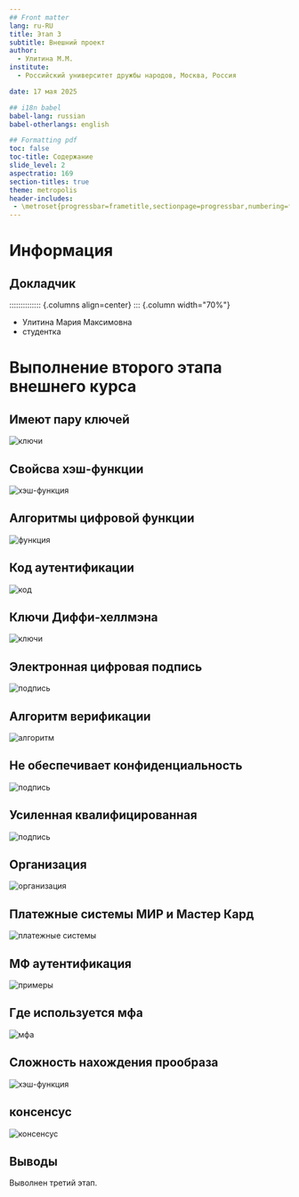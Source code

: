 ```yaml
---
## Front matter
lang: ru-RU
title: Этап 3
subtitle: Внешний проект
author:
  - Улитина М.М.
institute:
  - Российский университет дружбы народов, Москва, Россия

date: 17 мая 2025

## i18n babel
babel-lang: russian
babel-otherlangs: english

## Formatting pdf
toc: false
toc-title: Содержание
slide_level: 2
aspectratio: 169
section-titles: true
theme: metropolis
header-includes:
 - \metroset{progressbar=frametitle,sectionpage=progressbar,numbering=fraction}
---
```


# Информация

## Докладчик

:::::::::::::: {.columns align=center}
::: {.column width="70%"}

  * Улитина Мария Максимовна
  * студентка


# Выполнение второго этапа внешнего курса

## Имеют пару ключей 

![ключи](image/1.PNG)

## Свойсва хэш-функции

![хэш-функция](image/2.PNG)

## Алгоритмы цифровой функции 

![функция](image/3.PNG)

## Код аутентификации

![код](image/4.PNG)

## Ключи Диффи-хеллмэна

![ключи](image/5.PNG)

## Электронная цифровая подпись

![подпись](image/6.PNG)

## Алгоритм верификации 

![алгоритм](image/7.PNG)

## Не обеспечивает конфиденциальность

![подпись](image/8.PNG)

## Усиленная квалифицированная

![подпись](image/9.PNG)

## Организация

![организация](image/10.PNG)

## Платежные системы МИР и Мастер Кард

![платежные системы](image/11.PNG)

## МФ аутентификация

![примеры](image/12.PNG)

## Где используется мфа

![мфа](image/13.PNG)

## Сложность нахождения  прообраза

![хэш-функция](image/14.PNG)

## консенсус

![консенсус](image/15.PNG)



## Выводы

Выволнен третий этап.

